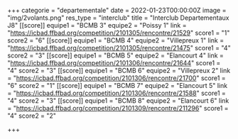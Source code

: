 +++
categorie = "departementale"
date = 2022-01-23T00:00:00Z
image = "img/2volants.png"
res_type = "interclub"
title = "Interclub Departementaux J8"
[[score]]
equipe1 = "BCMB 3"
equipe2 = "Poissy 1"
link = "https://icbad.ffbad.org/competition/2101305/rencontre/21529"
score1 = "1"
score2 = "6"
[[score]]
equipe1 = "BCMB 4"
equipe2 = "Villepreux 1"
link = "https://icbad.ffbad.org/competition/2101305/rencontre/21475"
score1 = "4"
score2 = "3"
[[score]]
equipe1 = "BCMB 5"
equipe2 = "Elancourt 4"
link = "https://icbad.ffbad.org/competition/2101306/rencontre/21644"
score1 = "4"
score2 = "3"
[[score]]
equipe1 = "BCMB 6"
equipe2 = "Villepreux 2"
link = "https://icbad.ffbad.org/competition/2101306/rencontre/21700"
score1 = "6"
score2 = "1"
[[score]]
equipe1 = "BCMB 7"
equipe2 = "Elancourt 5"
link = "https://icbad.ffbad.org/competition/2101306/rencontre/21588"
score1 = "4"
score2 = "3"
[[score]]
equipe1 = "BCMB 8"
equipe2 = "Elancourt 6"
link = "https://icbad.ffbad.org/competition/2101309/rencontre/211296"
score1 = "4"
score2 = "2"

+++
